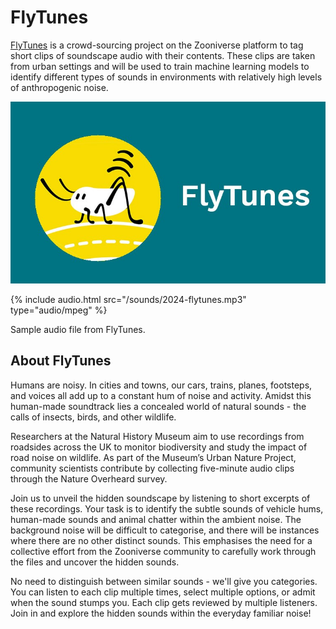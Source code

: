 # FlyTunes

[FlyTunes](https://www.zooniverse.org/projects/nhmcommunityscience/flytunes) is a crowd-sourcing project on the Zooniverse platform to tag short clips of soundscape audio with their contents. These clips are taken from urban settings and will be used to train machine learning models to identify different types of sounds in environments with relatively high levels of anthropogenic noise.

![FlyTunes banner](/imgs/flytunes.jpg)

{% include audio.html src="/sounds/2024-flytunes.mp3" type="audio/mpeg" %}

Sample audio file from FlyTunes.

## About FlyTunes

Humans are noisy. In cities and towns, our cars, trains, planes, footsteps, and voices all add up to a constant hum of noise and activity. Amidst this human-made soundtrack lies a concealed world of natural sounds - the calls of insects, birds, and other wildlife.

Researchers at the Natural History Museum aim to use recordings from roadsides across the UK to monitor biodiversity and study the impact of road noise on wildlife. As part of the Museum’s Urban Nature Project, community scientists contribute by collecting five-minute audio clips through the Nature Overheard survey.

Join us to unveil the hidden soundscape by listening to short excerpts of these recordings. Your task is to identify the subtle sounds of vehicle hums, human-made sounds and animal chatter within the ambient noise. The background noise will be difficult to categorise, and there will be instances where there are no other distinct sounds. This emphasises the need for a collective effort from the Zooniverse community to carefully work through the files and uncover the hidden sounds.

No need to distinguish between similar sounds - we'll give you categories. You can listen to each clip multiple times, select multiple options, or admit when the sound stumps you. Each clip gets reviewed by multiple listeners. Join in and explore the hidden sounds within the everyday familiar noise!
